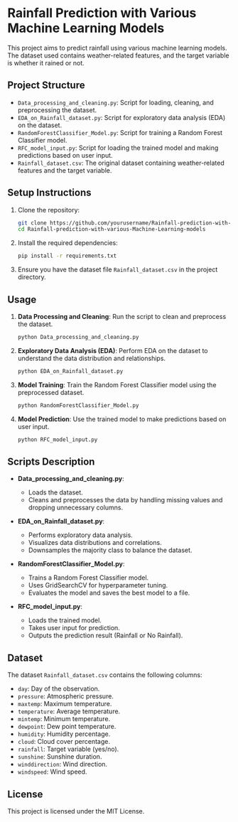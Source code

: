 # Rainfall Prediction with Various Machine Learning Models

This project aims to predict rainfall using various machine learning models. The dataset used contains weather-related features, and the target variable is whether it rained or not.

## Project Structure

- `Data_processing_and_cleaning.py`: Script for loading, cleaning, and preprocessing the dataset.
- `EDA_on_Rainfall_dataset.py`: Script for exploratory data analysis (EDA) on the dataset.
- `RandomForestClassifier_Model.py`: Script for training a Random Forest Classifier model.
- `RFC_model_input.py`: Script for loading the trained model and making predictions based on user input.
- `Rainfall_dataset.csv`: The original dataset containing weather-related features and the target variable.

## Setup Instructions

1. Clone the repository:
    ```sh
    git clone https://github.com/yourusername/Rainfall-prediction-with-various-Machine-Learning-models.git
    cd Rainfall-prediction-with-various-Machine-Learning-models
    ```

2. Install the required dependencies:
    ```sh
    pip install -r requirements.txt
    ```

3. Ensure you have the dataset file `Rainfall_dataset.csv` in the project directory.

## Usage

1. **Data Processing and Cleaning**:
    Run the script to clean and preprocess the dataset.
    ```sh
    python Data_processing_and_cleaning.py
    ```

2. **Exploratory Data Analysis (EDA)**:
    Perform EDA on the dataset to understand the data distribution and relationships.
    ```sh
    python EDA_on_Rainfall_dataset.py
    ```

3. **Model Training**:
    Train the Random Forest Classifier model using the preprocessed dataset.
    ```sh
    python RandomForestClassifier_Model.py
    ```

4. **Model Prediction**:
    Use the trained model to make predictions based on user input.
    ```sh
    python RFC_model_input.py
    ```

## Scripts Description

- **Data_processing_and_cleaning.py**:
    - Loads the dataset.
    - Cleans and preprocesses the data by handling missing values and dropping unnecessary columns.

- **EDA_on_Rainfall_dataset.py**:
    - Performs exploratory data analysis.
    - Visualizes data distributions and correlations.
    - Downsamples the majority class to balance the dataset.

- **RandomForestClassifier_Model.py**:
    - Trains a Random Forest Classifier model.
    - Uses GridSearchCV for hyperparameter tuning.
    - Evaluates the model and saves the best model to a file.

- **RFC_model_input.py**:
    - Loads the trained model.
    - Takes user input for prediction.
    - Outputs the prediction result (Rainfall or No Rainfall).

## Dataset

The dataset `Rainfall_dataset.csv` contains the following columns:
- `day`: Day of the observation.
- `pressure`: Atmospheric pressure.
- `maxtemp`: Maximum temperature.
- `temperature`: Average temperature.
- `mintemp`: Minimum temperature.
- `dewpoint`: Dew point temperature.
- `humidity`: Humidity percentage.
- `cloud`: Cloud cover percentage.
- `rainfall`: Target variable (yes/no).
- `sunshine`: Sunshine duration.
- `winddirection`: Wind direction.
- `windspeed`: Wind speed.

## License

This project is licensed under the MIT License.